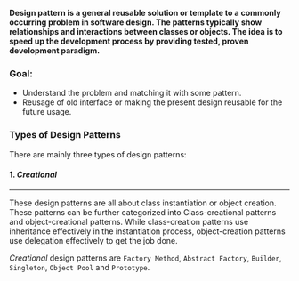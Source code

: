 **Design pattern is a general reusable solution or template to a commonly occurring problem in software design. The patterns typically show relationships and interactions between classes or objects. The idea is to speed up the development process by providing tested, proven development paradigm.**

### Goal:
- Understand the problem and matching it with some pattern.
- Reusage of old interface or making the present design reusable for the future usage.

### Types of Design Patterns
There are mainly three types of design patterns:

#### 1. *Creational*
---
These design patterns are all about class instantiation or object creation. These patterns can be further categorized into Class-creational patterns and object-creational patterns. While class-creation patterns use inheritance effectively in the instantiation process, object-creation patterns use delegation effectively to get the job done.

*Creational* design patterns are `Factory Method`, `Abstract Factory`, `Builder`, `Singleton`, `Object Pool` and `Prototype`.
